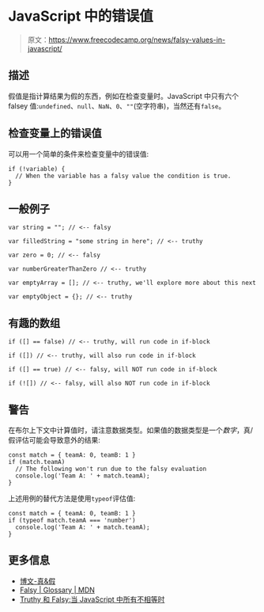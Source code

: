 # JavaScript 中的错误值

> 原文：<https://www.freecodecamp.org/news/falsy-values-in-javascript/>

## **描述**

假值是指计算结果为假的东西，例如在检查变量时。JavaScript 中只有六个 falsey 值:`undefined`、`null`、`NaN`、`0`、`""`(空字符串)，当然还有`false`。

## **检查变量上的错误值**

可以用一个简单的条件来检查变量中的错误值:

```
if (!variable) {
  // When the variable has a falsy value the condition is true.
}
```

## **一般例子**

```
var string = ""; // <-- falsy

var filledString = "some string in here"; // <-- truthy

var zero = 0; // <-- falsy

var numberGreaterThanZero // <-- truthy

var emptyArray = []; // <-- truthy, we'll explore more about this next

var emptyObject = {}; // <-- truthy
```

## **有趣的数组**

```
if ([] == false) // <-- truthy, will run code in if-block

if ([]) // <-- truthy, will also run code in if-block

if ([] == true) // <-- falsy, will NOT run code in if-block

if (![]) // <-- falsy, will also NOT run code in if-block
```

## **警告**

在布尔上下文中计算值时，请注意数据类型。如果值的数据类型是一个*数字*，真/假评估可能会导致意外的结果:

```
const match = { teamA: 0, teamB: 1 }
if (match.teamA)
  // The following won't run due to the falsy evaluation
  console.log('Team A: ' + match.teamA);
}
```

上述用例的替代方法是使用`typeof`评估值:

```
const match = { teamA: 0, teamB: 1 }
if (typeof match.teamA === 'number')
  console.log('Team A: ' + match.teamA);
}
```

## **更多信息**

*   [博文-真&假](http://james.padolsey.com/javascript/truthy-falsey/)
*   [Falsy | Glossary | MDN](https://developer.mozilla.org/en-US/docs/Glossary/Falsy)
*   [Truthy 和 Falsy:当 JavaScript 中所有不相等时](https://www.sitepoint.com/javascript-truthy-falsy/)